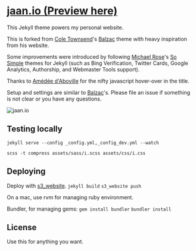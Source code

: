 # [jaan.io (Preview here)](https://jaan.io)

This Jekyll theme powers my personal website.

This is forked from [Cole Townsend](http://coletownsend.com)'s [Balzac](https://github.com/ColeTownsend/Balzac-for-Jekyll) theme with heavy inspiration from his website. 

Some improvements were introduced by following [Michael Rose](http://mademistakes.com)'s [So Simple](https://github.com/mmistakes/so-simple-theme) themes for Jekyll (such as Bing Verification, Twitter Cards, Google Analytics, Authorship, and Webmaster Tools support).

Thanks to [Amédée d'Aboville](http://amedee.daboville.com/) for the nifty javascript hover-over in the title.

Setup and settings are similar to [Balzac](https://github.com/ColeTownsend/Balzac-for-Jekyll)'s. Please file an issue if something is not clear or you have any questions. 

![jaan.io](http://i.imgur.com/wEM5sod.png)

## Testing locally

`jekyll serve --config _config.yml,_config_dev.yml --watch`

`scss -t compress assets/sass/i.scss assets/css/i.css`

## Deploying

Deploy with [s3_website](https://github.com/laurilehmijoki/s3_website).
`jekyll build`
`s3_website push`

On a mac, use rvm for managing ruby environment.

Bundler, for managing gems:
`gem install bundler`
`bundler install`

## License

Use this for anything you want.
